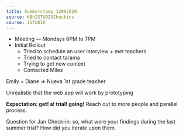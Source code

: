 ```yaml
---
title: Summerstamp 12092020
source: KBhISTUDIOCheckins
course: ISTUDIO
---
```


* Meeting — Mondays 6PM to 7PM
* Initial Rollout
	* Tried to schedule an user interview + met teachers
	* Tried to contact tarama
	* Trying to get new context  
	* Contacted Miles

Emily + Diane => Nueva 1st grade teacher
	
Unrealistic that the web app will work by prototyping


**Expectation: get! a! trial! going!** Reach out to more people and parallel process.


Question for Jan Check-in: so, what were your findings during the last summer trial? How did you iterate upon them.
